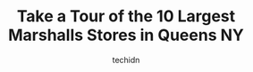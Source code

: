 ---
layout: ampstory
image: https://i0.wp.com/www.depkes.org/wp-content/uploads/2023/06/marshalls-0-in-queens-ny-1685965508.jpeg?resize=640,853
author: techidn
featured: false
description: Discover the impressive array of Marshalls options in Queens NY, where you can find 10 of the largest Marshalls establishments in the area. From renowned classics to hidden gems, Queens NY o
title: Take a Tour of the 10 Largest Marshalls Stores in Queens NY
cover:
   title: Take a Tour of the 10 Largest Marshalls Stores in Queens NY
   subtitle: Rickpate
   background: https://www.depkes.org/wp-content/uploads/2023/06/marshalls-0-in-queens-ny-1685965508.jpeg

pages: 
 - layout: thirds
   top: <h1>#1 Marshalls</h1>
   bottom: "<p>The best time of year to shop Marshalls is between the middle of October to the middle of January. This is when they load the place with holiday items to decorate your pl</p>"
   background: https://www.depkes.org/wp-content/uploads/2023/06/marshalls-1-in-queens-ny-1685965508.jpeg
   backgroundblur: true
 - layout: thirds
   top: <h1>#2 Marshalls</h1>
   bottom: "<p>1623 Ave Y, Brooklyn, NY 11235, United States</p>"
   background: https://www.depkes.org/wp-content/uploads/2023/06/marshalls-2-in-queens-ny-1685965508.jpeg
   cta:
      link: https://www.depkes.org/blog/take-a-tour-of-the-10-largest-marshalls-stores-in-queens-ny/
      text: Take a Tour of the 10 Largest Marshalls Stores in Queens NY
 - layout: thirds
   top: <h1>#3 Marshalls</h1>
   bottom: "<p>125 W 125th St, Manhattan, NY 10027, United States</p>"
   background: https://www.depkes.org/wp-content/uploads/2023/06/marshalls-3-in-queens-ny-1685965509.jpeg
   cta:
      link: https://www.depkes.org/blog/take-a-tour-of-the-10-largest-marshalls-stores-in-queens-ny/
      text: Take a Tour of the 10 Largest Marshalls Stores in Queens NY
 - layout: thirds
   top: <h1>#4 Marshalls</h1>
   bottom: "<p>168-23 Jamaica Ave, Queens, NY 11432, United States</p>"
   background: https://images.unsplash.com/photo-1561679660-d00ee1e0dc8e?ixlib=rb-4.0.3&ixid=MnwxMjA3fDB8MHxwaG90by1wYWdlfHx8fGVufDB8fHx8&auto=format&fit=crop&w=640&h=853&q=80
   cta:
      link: https://www.depkes.org/blog/take-a-tour-of-the-10-largest-marshalls-stores-in-queens-ny/
      text: Take a Tour of the 10 Largest Marshalls Stores in Queens NY
 - layout: thirds
   top: <h1>#5 Marshalls</h1>
   bottom: "<p>9210 Rockaway Blvd, Queens, NY 11416, United States</p>"
   background: https://images.unsplash.com/photo-1518640467707-6811f4a6ab73?ixlib=rb-4.0.3&ixid=MnwxMjA3fDB8MHxwaG90by1wYWdlfHx8fGVufDB8fHx8&auto=format&fit=crop&w=640&h=853&q=80
   cta:
      link: https://www.depkes.org/blog/take-a-tour-of-the-10-largest-marshalls-stores-in-queens-ny/
      text: Take a Tour of the 10 Largest Marshalls Stores in Queens NY
 - layout: thirds
   top: <h1>#6 Marshalls</h1>
   bottom: "<p>600 Hempstead Turnpike, Elmont, NY 11003, United States</p>"
   background: https://images.unsplash.com/photo-1489648022186-8f49310909a0?ixlib=rb-4.0.3&ixid=MnwxMjA3fDB8MHxwaG90by1wYWdlfHx8fGVufDB8fHx8&auto=format&fit=crop&w=640&h=853&q=80
   cta:
      link: https://www.depkes.org/blog/take-a-tour-of-the-10-largest-marshalls-stores-in-queens-ny/
      text: Take a Tour of the 10 Largest Marshalls Stores in Queens NY
 - layout: thirds
   top: <h1>#7 Marshalls</h1>
   bottom: "<p>96-05 Queens Blvd, Queens, NY 11374, United States</p>"
   background: https://images.unsplash.com/photo-1489694553447-4c9339da310d?ixlib=rb-4.0.3&ixid=MnwxMjA3fDB8MHxwaG90by1wYWdlfHx8fGVufDB8fHx8&auto=format&fit=crop&w=640&h=853&q=80
   cta:
      link: https://www.depkes.org/blog/take-a-tour-of-the-10-largest-marshalls-stores-in-queens-ny/
      text: Take a Tour of the 10 Largest Marshalls Stores in Queens NY
 - layout: thirds
   middle: Continue reading...
   background: https://plus.unsplash.com/premium_photo-1664640458616-3c74f8cb4589?ixlib=rb-4.0.3&ixid=MnwxMjA3fDB8MHxwaG90by1wYWdlfHx8fGVufDB8fHx8&auto=format&fit=crop&w=640&h=853&q=80
   cta:
      link: https://www.depkes.org/blog/take-a-tour-of-the-10-largest-marshalls-stores-in-queens-ny/
      text: Take a Tour of the 10 Largest Marshalls Stores in Queens NY
      
---